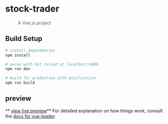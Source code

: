 # stock-trader

> A Vue.js project

## Build Setup

``` bash
# install dependencies
npm install

# serve with hot reload at localhost:8080
npm run dev

# build for production with minification
npm run build
```

## preview
** [view live preview](https://nadaazzzam.github.io/Stock_Trader/)**
For detailed explanation on how things work, consult the [docs for vue-loader](http://vuejs.github.io/vue-loader).
